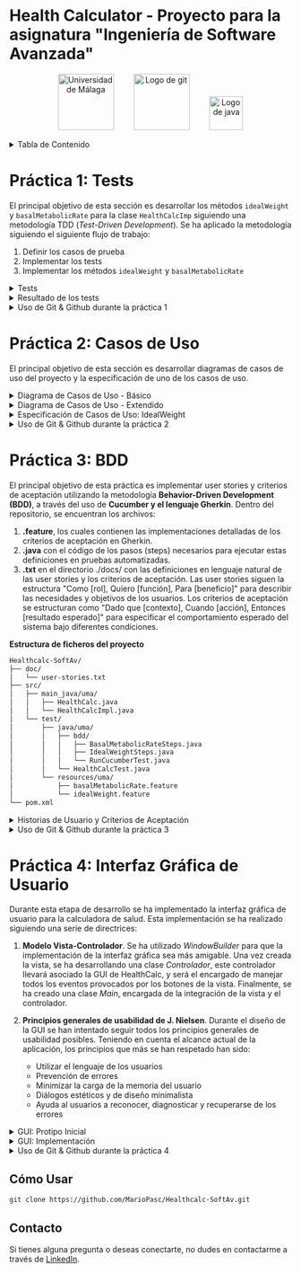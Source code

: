 # Health Calculator - Proyecto para la asignatura "Ingeniería de Software Avanzada"

<p align="center">
  <img src="https://github.com/MarioPasc/Mineria-de-Datos-con-R/assets/120520768/8116be8d-7c0d-4564-9678-d1fda0064a6a" width="100" title="Universidad de Málaga">
  &nbsp; &nbsp; &nbsp; &nbsp;
  <img src="https://git-scm.com/images/logos/downloads/Git-Icon-1788C.png" width="100" title="Logo de git">
  &nbsp; &nbsp; &nbsp; &nbsp;
  <img src="https://upload.wikimedia.org/wikipedia/en/3/30/Java_programming_language_logo.svg" width="60" title="Logo de java">
</p>


<details>
<summary>Tabla de Contenido</summary>

- [Práctica 1: Tests](#práctica-1-tests)
- [Práctica 2: Casos de Uso](#práctica-2-casos-de-uso)
- [Práctica 3: BDD](#práctica-3-bdd)
- [Práctica 4: Interfaz Gráfica de Usuario](#práctica-4-interfaz-gráfica-de-usuario)

</details>

# Práctica 1: Tests
  
El principal objetivo de esta sección es desarrollar los métodos `idealWeight` y `basalMetabolicRate` para la clase `HealthCalcImp` siguiendo una metodología TDD (*Test-Driven Development*). Se ha aplicado la metodología siguiendo el siguiente flujo de trabajo: 

1. Definir los casos de prueba
2. Implementar los tests 
3. Implementar los métodos `idealWeight` y `basalMetabolicRate`

<details>
<summary>Tests</summary>

#### Tests método `HealthCalcImpl.idealWeight`

##### Tests Caja Negra

- **Test de Altura Negativa** `testAlturaNegativaIdealWeight`

En este test, compruebo que la aplicación lanza una excepción cuando se introduce una altura negativa para calcular el peso ideal. Es fundamental asegurar que el sistema maneje adecuadamente entradas inválidas como esta, ya que una altura negativa no tiene sentido en un contexto real.

- **Test de Altura Cero** `testAlturaCeroIdealWeight`

Aquí, verifico que el sistema reacciona correctamente al recibir un valor de altura igual a cero para el cálculo del peso ideal, lanzando una excepción. 

- **Test de Peso Ideal Negativo para Hombre** `testPesoIdealNegativoHombre`

Este test asegura que el sistema identifica y rechaza un cálculo de peso ideal que resulte negativo para un hombre, lo cual indicaría un error en el algoritmo o en la entrada de datos. 

- **Test de Peso Ideal Negativo para Mujer** `testPesoIdealNegativoMujer`

Similar al anterior, pero enfocado en el género femenino, este test confirma que el sistema detecta y evita retornar un peso ideal negativo para una mujer. 

- **Test de Altura Desbordada** `testAlturaOverflowIdealWeight`

Este test verifica que el sistema lanza una excepción cuando se proporciona una altura que excede el límite máximo permitido por el tipo de dato (overflow). Este escenario es crucial para asegurar que el sistema maneja correctamente valores extremadamente grandes que podrían causar errores en el cálculo.

- **Test de Género No Válido** `testGeneroNoValidoIdealWeight`

Con este test, aseguro que el sistema identifica y rechaza entradas de género que no sean 'm' (hombre) o 'w' (mujer), lanzando una excepción.

##### Tests Caja Blanca

- **Test de Peso Ideal para Hombre** `testPesoIdealHombre`

Este test comprueba el cálculo correcto del peso ideal para un hombre, basado en la fórmula específica. Así se confirma que el resultado coincide con el valor esperado. 

- **Test de Peso Ideal para Mujer** `testPesoIdealMujer`

Similar al anterior, este test valida que el cálculo del peso ideal para una mujer es correcto, utilizando su fórmula específica. 


#### Tests método `HealthCalcImpl.basalMetabolicRate`

##### Tests Caja Negra

- **Test de Altura Negativa para Tasa Metabólica Basal** `testAlturaNegativaBasalMetabolicRate`

En este test, se verifica que se lanza una excepción `IllegalArgumentException` al recibir una altura negativa. Es esencial garantizar que el sistema maneje adecuadamente entradas inválidas como una altura negativa, ya que no representa un escenario realista en el contexto de calcular la tasa metabólica basal.

- **Test de Altura Cero para Tasa Metabólica Basal** `testAlturaCeroBasalMetabolicRate`

Aquí, se comprueba que el sistema lanza correctamente una excepción `IllegalArgumentException` cuando se le proporciona un valor de altura igual a cero para calcular la tasa metabólica basal. 

- **Test de Peso Negativo para Tasa Metabólica Basal** `testPesoNegativoBasalMetabolicRate`

Este test confirma que el sistema identifica y rechaza correctamente un valor de peso negativo al calcular la tasa metabólica basal, lanzando una excepción `IllegalArgumentException`. 

- **Test de Edad Negativa para Tasa Metabólica Basal** `testEdadNegativaBasalMetabolicRate`

Con este test, se asegura que el sistema lanza una excepción `IllegalArgumentException` al introducir una edad negativa para el cálculo de la tasa metabólica basal. 

- **Test de Peso Cero para Tasa Metabólica Basal** `testPesoCeroBasalMetabolicRate`

Este test verifica que el sistema reacciona adecuadamente al recibir un valor de peso igual a cero para el cálculo de la tasa metabólica basal, lanzando una excepción `IllegalArgumentException`. 

- **Test de Edad Cero para Tasa Metabólica Basal** `testEdadCeroBasalMetabolicRate`

Aquí, se examina que el sistema emite correctamente una excepción `IllegalArgumentException` cuando se calcula la tasa metabólica basal con una edad igual a cero. 

- **Test de Altura Desbordada** `testAlturaOverflowBasalMetabolicRate`

Este test comprueba que la aplicación lanza una excepción cuando se introduce un peso que supera el límite máximo permitido por el tipo de dato (overflow). 

- **Test de Peso Desbordado** `testPesoOverflowBasalMetabolicRate`

Este test comprueba que la aplicación lanza una excepción cuando se introduce un peso que supera el límite máximo permitido por el tipo de dato (overflow). 

- **Test de Edad Desbordada** `testEdadOverflowBasalMetabolicRate`

En este test, se verifica que el sistema arroja una excepción cuando se suministra una edad que excede el límite máximo aceptable por el tipo de dato (overflow). 

- **Test de Metabolismo Basal Negativo para Hombre** `testbasalMetabolicRatetNegativoHombre`

Este test asegura que el sistema identifica y rechaza un cálculo de metabolismo basal que resulte negativo para un hombre, lo cual indicaría un error en el algoritmo o en la entrada de datos. 

- **Test de Metabolismo Basal Negativo para Mujer** `testbasalMetabolicRatetNegativoHombre`

Similar al anterior, pero enfocado en el género femenino, este test confirma que el sistema detecta y evita retornar un metabolismo basal negativo para una mujer. 

- **Test de Género No Válido para Tasa Metabólica Basal** `testGeneroNoValidoBasalMetabolicRate`

Este test verifica que el sistema lanza una excepción `IllegalArgumentException` al recibir un género que no sea 'm' (hombre) o 'w' (mujer) al calcular la tasa metabólica basal. 

##### Tests Caja Blanca

- **Test de Metabolismo Basal para Mujer** `testMetabolismoBasalMujer`

Aquí, se evalúa que el cálculo de la tasa metabólica basal para una mujer es correcto, utilizando la fórmula específica para mujeres. Este test asegura que el cálculo se realiza adecuadamente según los parámetros biológicos diferenciados por género.

- **Test de Metabolismo Basal para Hombre** `testMetabolismoBasalHombre`

Este test confirma que el cálculo de la tasa metabólica basal para un hombre se realiza correctamente, siguiendo la fórmula específica para hombres. El propósito es verificar que el sistema calcula de manera precisa la TMB, tomando en cuenta las diferencias biológicas entre géneros.
</details>

<details>
<summary>Resultado de los tests</summary>

```xml
version="3.0" name="healthcalc.HealthCalcTest" time="0.063" tests="1" errors="0" skipped="0" failures="0">
```

<p align="center">
  <img src="https://github.com/MarioPasc/Healthcalc-SoftAv/assets/120520768/af179b2e-f13d-422e-9bc6-50c2561c8f8f" height="250" title="XML Tests">
  <img src="https://github.com/MarioPasc/Healthcalc-SoftAv/assets/120520768/e5307c5f-fa0c-4e99-b683-61c5183236c5" height="250" title="tests1">
</p>


Como se puede observar, todos los tests se han pasado satisfactoriamente. Esto es un buen indicador, ya que los tests fueron definidos y programados de manera rigurosa para poder comprobar las limitaciones del software. 
</details>

<details>
<summary>Uso de Git & Github durante la práctica 1</summary>

<p align="center">
  <img src="https://github.com/MarioPasc/Healthcalc-SoftAv/assets/120520768/5ca2b0ff-b523-485a-ba84-d0620ded30fe" width="753" title="GIT">
</p>


**Desarrollo**

- Primero empecé trabajando de manera directa en la rama main, sin embargo, cuando implementé todos los tests de caja negra para ambos métodos, decidí crear la rama `testsCajaBlanca`. 
- Desarrollé todos los tests de caja blanca en esta rama con éxito, sin embargo, antes de unir esta rama a la rama `main`, tuve que arreglar un pequeño error que tuve en el test `testPesoOverflowBasalMetabolicRate`, ya que no estaba comprobando el valor con `Float.MAX_VALUE`, sino con `INTEGER.MAX_VALUE`, siendo esto incorrecto ya que la variable de entrada `weight` es de tipo `float`. 
- Una vez arreglado el error, volví a la rama `testsCajaBlanca` para revisar el contenido. Finalmente uní las ramas con `git merge` y terminé de desarrollar unos tests de caja negra. 
</details>

# Práctica 2: Casos de Uso

El principal objetivo de esta sección es desarrollar diagramas de casos de uso del proyecto y la especificación de uno de los casos de uso. 

<details>
<summary>Diagrama de Casos de Uso - Básico</summary>

<p align="center">
  <img src="https://github.com/MarioPasc/Healthcalc-SoftAv/assets/120520768/d4bfce46-80e7-427d-92f8-ea1defbd9f45" height="280" title="casosusodiag1">
</p>

En el diagrama de casos de uso básico podemos observar que se modela la funcionalidad de los métodos `idealWeight` y `basalMetabolicRate`. Se han considerado dos herencias para poder expandir el diagrama fácilmente cuando se deban añadir nuevas funcionalidades relacionadas con realizar cálculos al sistema en el futuro, y que conlleven también la introducción de parámetros por teclado.   

</details>

<details>
<summary>Diagrama de Casos de Uso - Extendido</summary>

<p align="center">
  <img src="https://github.com/MarioPasc/Healthcalc-SoftAv/assets/120520768/00e4bfbe-4a77-4010-8388-30440490bdde" width="805" title="casosusodiag2">
</p>

En el diagrama de casos de uso extendido incluye además dos métodos que también realizan un cálculo utilizando parámetros introducidos por teclado. Estos dos nuevos métodos tienen una relación con *Realizar Cálculo* y *Introducir Parámetros* similar a la que tenían los métodos `idealWeight` y `basalMetabolicRate`. 

El primer método introducido, **BMI**, realizaría el cálculo del índice de masa corporal siguiendo la fórmula $BMI = peso \times altura^2$.  
El segundo método introducido, **Ritmo Máximo Cardíaco**, realizaría el cálculo del RMC, siguiendo las fórmulas:

$$RMC_{hombre} = 220 - \text{Edad} - \frac{\text{Peso}}{20}$$

$$RMC_{mujer} = 226 - \text{Edad} - \frac{\text{Peso}}{22}$$

Donde:
- $RMC_{hombre}$ es el ritmo cardíaco máximo estimado para hombres.
- $RMC_{mujer}$ es el ritmo cardíaco máximo estimado para mujeres.
- $\text{Edad}$ es la edad de la persona en años.
- $\text{Peso}$ es el peso de la persona en kilogramos.

</details>

<details>
<summary>Especificación de Casos de Uso: IdealWeight</summary>

```bash
Nombre: Cálculo Peso Ideal
Stakeholders: 
    - Usuario: Poder realizar el cálculo de su peso ideal.
    - Equipo de desarrollo del software: Asegurar que el programa HealCalc se usa y desempeña con normalidad.
Actor principal: Usuario
Alcance (scope): Aplicación HealthCalc
Nivel de abstracción: USER GOAL. Se describe una interacción usuario-sistema
Precondiciones:
    - El usuario puede ejecutar el programa de la calculadora con éxito
Garantías:
    - Mínima: Se muestra un mensaje de error al usuario, explicando qué parte ha fallado. 
    - De Éxito: Se devuelve el peso ideal del usuario.
Trigger: El usuario selecciona la opción de Calcular Peso Ideal en el programa HealthCalc.
Escenario principal:
    1. El usuario selecciona la opción "Calcular Peso Ideal" en el programa HealthCalc.
    2. El sistema solicita al usuario los parámetros a rellenar. 
    3. El usuario introduce los valores de los parámetros. 
    4. El sistema aplica la fórmula con los parámetros introducidos. 
    5. El sistema muestra el resultado.
Extensiones:
    3a. El usuario introduce parámetros no válidos.
        3a.1. El sistema muestra un mensaje de error, indicando qué campos son incorrectos.
        3a.2. Se vuelve a 2.
    4a. El resultado está fuera de un rango. 
        4a.1. El sistema muestra un mensaje de error, indicando que el valor de salida es negativo o cero. 
        4a.2. Se vuelve a 2.  
```

</details>

<details>
<summary>Uso de Git & Github durante la práctica 2</summary>

<p align="center">
  <img src="https://github.com/MarioPasc/Healthcalc-SoftAv/assets/120520768/13b2fb6c-c997-4bd3-9533-5aae6ee036f1" width="753" title="GIT">
</p>

**Desarrollo**

Como se puede observar, se han creado dos nuevas ramas. La rama `practica1` hace referencia a la versión de `main` en la que está contenida toda la práctica 1. 

Por otra parte, la rama `practica2` está destinada a almacenar todos los cambios de la práctica 2. Estos cambios aún no se muestran en el repositorio ya que esta rama no ha sido unida (`git merge`) con la rama `main` aún, sin embargo, su contenido está disponible en los anteriores apartados de este fichero readme. 

</details>

# Práctica 3: BDD

El principal objetivo de esta práctica es implementar user stories y criterios de aceptación utilizando la metodología **Behavior-Driven Development (BDD)**, a través del uso de **Cucumber y el lenguaje Gherkin**. Dentro del repositorio, se encuentran los archivos:
1. **.feature**, los cuales contienen las implementaciones detalladas de los criterios de aceptación en Gherkin.
2. **.java** con el código de los pasos (steps) necesarios para ejecutar estas definiciones en pruebas automatizadas.
3. **.txt** en el directorio ./docs/ con las definiciones en lenguaje natural de las user stories y los criterios de aceptación. Las user stories siguen la estructura "Como [rol], Quiero [función], Para [beneficio]" para describir las necesidades y objetivos de los usuarios. Los criterios de aceptación se estructuran como "Dado que [contexto], Cuando [acción], Entonces [resultado esperado]" para especificar el comportamiento esperado del sistema bajo diferentes condiciones.

**Estructura de ficheros del proyecto**
```bash
Healthcalc-SoftAv/
├── doc/
│   └── user-stories.txt
├── src/
│   ├── main_java/uma/
│   │   ├── HealthCalc.java
│   │   └── HealthCalcImpl.java
│   └── test/
│       ├── java/uma/
│       │   ├── bdd/
│       │   │   ├── BasalMetabolicRateSteps.java
│       │   │   ├── IdealWeightSteps.java
│       │   │   └── RunCucumberTest.java
│       │   └── HealthCalcTest.java
│       └── resources/uma/
│           ├── basalMetabolicRate.feature
│           └── idealWeight.feature
└── pom.xml
```

<details>
<summary>Historias de Usuario y Criterios de Aceptación</summary>

### User Stories

#### IdealWeight:
> "As a HealthCalc User  
I want to input my gender and height into the calculator  
So that I can calculate my ideal weight"

#### BasalMetabolicRate:
> "As a nutritionist  
I want to determine the basal metabolic rate of my client  
So that I can elaborate a better diet plan for him/her"

### Acceptance Criteria

#### IdealWeight:

**Scenario: Calculate ideal weight with valid parameters**
- Given I am a HealthCalc user
- When I input my gender and height into the calculator
- Then the calculator should calculate and display my ideal weight.

**Scenario: Display error when input parameters are incorrect**  
(e.g. height less or equal to zero, gender not recognized by the system)
- Given I am a HealthCalc user
- When I input my gender and height into the calculator
        *AND* the system recognizes the inputs as invalid
- Then the calculator should display a specific error message guiding me to enter a valid gender and height.

**Scenario: Display error when input height exceeds the max value admitted by the datatype (int)**
- Given I am a HealthCalc user
- When I input a height value that is too high for IdealWeight
- Then the calculator should throw an overflow error

**Scenario: Display error when computed ideal weight is negative or zero**
- Given I am a HealthCalc user
- When I input my gender and height into the calculator
       *AND* the computed ideal weight is less or equal to zero 
- Then the calculator should display an error message indicating an unrealistic output.

#### BasalMetabolicRate:

**Scenario: Calculate the basal metabolic rate with valid inputs**
- Given I am a nutritionist
- When I input my client's weight, age, height, and gender into the calculator
- Then the calculator should compute and display its basal metabolic rate.

**Scenario: Display error when input parameters are incorrect**  
(e.g., gender not recognized by the system, numeric inputs less or equal to zero)
- Given I am a nutritionist
- When I input my client's weight, age, height, and gender into the calculator
  *AND* the inputs are recognized as invalid by the system
- Then the calculator should display specific error messages for each type of invalid input.

**Scenario: Display error when numeric input parameters are too high**  
(INTEGER.MAX_VALUE for age and height and FLOAT.MAX_VALUE for weight) 
- Given I am a nutritionist
- When I input values for my client's weight, age, or height 
  *AND* any value is too high for its datatype 
- Then the calculator should display an overflow error.

**Scenario: Display error when computed basal metabolic rate is negative or zero**
- Given I am a nutritionist
- When I input my client's weight, age, height, and gender into the calculator
  *AND* the computed basal metabolic rate is less or equal to zero 
- Then the calculator should display an error message indicating unrealistic output value.

</details>

<details>
<summary>Uso de Git & Github durante la práctica 3</summary>

<p align="center">
  <img src="https://github.com/MarioPasc/Healthcalc-SoftAv/assets/120520768/b59423f8-307b-4b06-b426-0bf4aadc1f17" width="753" title="GIT">
</p>

**Desarrollo**

Como se puede observar, para mantener un desarrollo limpio e independiente de las otras prácticas, se ha creado una nueva rama, `practica3`, en la cual se han hecho los commits adecuados. 

Principalmente se pueden obserar 4 commits, el primero incluye una configuración correcta de las dependencias del fichero `pom.xml`, además de el ajuste del `RunCucumberTest.java` para la estructura de ficheros del proyecto. Los siguientes dos commits incluyen las implementaciones de los ficheros `.feature` y su correspondiente `*Steps.java` para los métodos `idealWeight` y `basalMetabolicRate`. Finalmente, se ha realizado un commit con el fichero .txt que contiene el log de la ejecución de los tests, este fichero se ha podido obtener ejecutando `mvn test > ./doc/output-tests.txt` en la terminal desde la carpeta del proyecto. 

</details>

# Práctica 4: Interfaz Gráfica de Usuario

Durante esta etapa de desarrollo se ha implementado la interfaz gráfica de usuario para la calculadora de salud. Esta implementación se ha realizado siguiendo una serie de directrices:
1. **Modelo Vista-Controlador**. Se ha utilizado *WindowBuilder* para que la implementación de la interfaz gráfica sea más amigable. Una vez creada la vista, se ha desarrollando una clase *Controlador*, este controlador llevará asociado la GUI de HealthCalc, y será el encargado de manejar todos los eventos provocados por los botones de la vista. Finalmente, se ha creado una clase *Main*, encargada de la integración de la vista y el controlador.
  
2. **Principios generales de usabilidad de J. Nielsen**. Durante el diseño de la GUI se han intentado seguir todos los principios generales de usabilidad posibles. Teniendo en cuenta el alcance actual de la aplicación, los principios que más se han respetado han sido:
    - Utilizar el lenguaje de los usuarios   
    - Prevención de errores
    - Minimizar la carga de la memoria del usuario
    - Diálogos estéticos y de diseño minimalista
    - Ayuda al usuarios a reconocer, diagnosticar y recuperarse de los errores
  
<details>
<summary>GUI: Protipo Inicial</summary>
Teniendo en cuenta todas las historias de usuario y casos de uso desarrollados durante las anteriores etapas del proyecto se propuso la siguiente interfaz preliminar:

<p align="center">
  <img src="https://github.com/MarioPasc/Healthcalc-SoftAv/assets/120520768/753f2c09-7573-47ed-86ab-16e6341f5d17" width="753" title="gui-sketch">
</p>

Se proporciona en la imagen superior entonces la interfaz principal (izquierda) y un breve resumen del formato de los cuadros de diálogo que pueden surgir si se dan los casos descritos en las historias de usuario o casos de uso (p.ej. Valores de entrada incorrectos, valores de salida irrealistas, etc.). Este prototipo ofrece un diseño minimalista y funcional, fácil de usar y con una paleta de colores agradable. 

</details>

<details>
<summary>GUI: Implementación</summary>
Una vez se ha partido de ese sketch inicial, se ha optado por este modelo final:

<p align="center">
  <img src="https://github.com/MarioPasc/Healthcalc-SoftAv/assets/120520768/d194dda0-1adf-4255-a95e-510641b91fc2" width="753" title="gui-implementacion">
</p>

La paleta y la distribución de paneles original que imita el diseño tradicional de una operación (elementos de entrada arriba, separados de los elementos de salida por una línea horizontal) se mantiene, eliminando algunos elementos para disminuir la complejidad del diseño y aumentar su minimalismo. Se implementa la posibilidad de introducir el parámetro "Edad" usando el teclado o el ratón. 



</details>

<details>
<summary>Uso de Git & Github durante la práctica 4</summary>

<p align="center">
  <img src="https://github.com/MarioPasc/Healthcalc-SoftAv/assets/120520768/60b37a07-5f0c-444d-90f3-ef4a9a4682c3" width="753" title="gitpractica4">
</p>

Durante el desarrollo de esta etapa del proyecto se han hecho una serie de commits significativos. Se empezó por la vista para poder nombrar a los elementos que formarían parte de la distribución de la ventana, seguido del controlador, encargado de añadirle funcionalidad a los elementos que lo requerían, para terminar con el desarrollo de código con el commit "Modelo Vista-Controlador Implementado", el cual representa la *primera versión funcional* del ejecutable .JAR
Se finalizó con el aporte de la documentación correspondiente, así como el ejecutable .JAR, el cual fue probado desde la terminal con el comando:

```bash
java -jar HealthCalc.jar
```

</details>

## Cómo Usar

```bash
git clone https://github.com/MarioPasc/Healthcalc-SoftAv.git
```

## Contacto

Si tienes alguna pregunta o deseas conectarte, no dudes en contactarme a través de [LinkedIn](https://www.linkedin.com/in/mario-pascual-gonzalez/).
